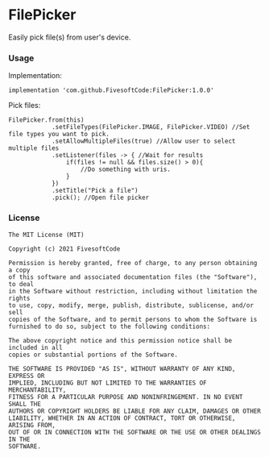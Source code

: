 # FilePicker

Easily pick file(s) from user's device.

### Usage

Implementation:

    implementation 'com.github.FivesoftCode:FilePicker:1.0.0'
    
Pick files:

    FilePicker.from(this)
                .setFileTypes(FilePicker.IMAGE, FilePicker.VIDEO) //Set file types you want to pick.
                .setAllowMultipleFiles(true) //Allow user to select multiple files
                .setListener(files -> { //Wait for results
                    if(files != null && files.size() > 0){
                        //Do something with uris.
                    }
                })
                .setTitle("Pick a file")
                .pick(); //Open file picker

### License

    The MIT License (MIT)

    Copyright (c) 2021 FivesoftCode

    Permission is hereby granted, free of charge, to any person obtaining a copy
    of this software and associated documentation files (the "Software"), to deal
    in the Software without restriction, including without limitation the rights
    to use, copy, modify, merge, publish, distribute, sublicense, and/or sell
    copies of the Software, and to permit persons to whom the Software is
    furnished to do so, subject to the following conditions:

    The above copyright notice and this permission notice shall be included in all
    copies or substantial portions of the Software.

    THE SOFTWARE IS PROVIDED "AS IS", WITHOUT WARRANTY OF ANY KIND, EXPRESS OR
    IMPLIED, INCLUDING BUT NOT LIMITED TO THE WARRANTIES OF MERCHANTABILITY,
    FITNESS FOR A PARTICULAR PURPOSE AND NONINFRINGEMENT. IN NO EVENT SHALL THE
    AUTHORS OR COPYRIGHT HOLDERS BE LIABLE FOR ANY CLAIM, DAMAGES OR OTHER
    LIABILITY, WHETHER IN AN ACTION OF CONTRACT, TORT OR OTHERWISE, ARISING FROM,
    OUT OF OR IN CONNECTION WITH THE SOFTWARE OR THE USE OR OTHER DEALINGS IN THE
    SOFTWARE.
